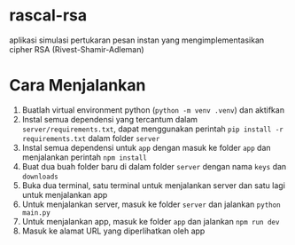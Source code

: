 # rascal-rsa
aplikasi simulasi pertukaran pesan instan yang mengimplementasikan cipher RSA (Rivest-Shamir-Adleman)

# Cara Menjalankan
1. Buatlah virtual environment python (`python -m venv .venv`) dan aktifkan
2. Instal semua dependensi yang tercantum dalam `server/requirements.txt`, dapat menggunakan perintah `pip install -r requirements.txt` dalam folder `server`
3. Instal semua dependensi untuk `app` dengan masuk ke folder `app` dan menjalankan perintah `npm install`
4. Buat dua buah folder baru di dalam folder `server` dengan nama `keys` dan `downloads`
5. Buka dua terminal, satu terminal untuk menjalankan server dan satu lagi untuk menjalankan app
6. Untuk menjalankan server, masuk ke folder `server` dan jalankan `python main.py`
7. Untuk menjalankan app, masuk ke folder `app` dan jalankan `npm run dev`
8. Masuk ke alamat URL yang diperlihatkan oleh app
